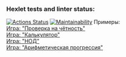 ### Hexlet tests and linter status:
[![Actions Status](https://github.com/maxunov95/java-project-61/workflows/hexlet-check/badge.svg)](https://github.com/maxunov95/java-project-61/actions)
[![Maintainability](https://api.codeclimate.com/v1/badges/f53510615af1af267d42/maintainability)](https://codeclimate.com/github/maxunov95/java-project-61/maintainability)
Примеры:\
[Игра: "Проверка на чётность"](https://asciinema.org/a/LETg3b2px9yFNnzHwaiLbAQSp)\
[Игра: "Калькулятор"](https://asciinema.org/a/bZFDF1jITDQRYeBdi9LrZafla)\
[Игра: "НОД"](https://asciinema.org/a/VaUiSdAzQoRC85SS5l2eA7los)\
[Игра: "Арифметическая прогрессия"](https://asciinema.org/a/J1HGyGnjJ0nIkK9bjO6drrNZH)
